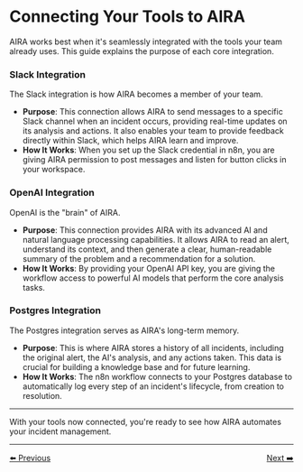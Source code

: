 # Connecting Your Tools to AIRA

AIRA works best when it's seamlessly integrated with the tools your team already uses. This guide explains the purpose of each core integration.

### Slack Integration

The Slack integration is how AIRA becomes a member of your team.

* **Purpose**: This connection allows AIRA to send messages to a specific Slack channel when an incident occurs, providing real-time updates on its analysis and actions. It also enables your team to provide feedback directly within Slack, which helps AIRA learn and improve.
* **How It Works**: When you set up the Slack credential in n8n, you are giving AIRA permission to post messages and listen for button clicks in your workspace.

### OpenAI Integration

OpenAI is the "brain" of AIRA.

* **Purpose**: This connection provides AIRA with its advanced AI and natural language processing capabilities. It allows AIRA to read an alert, understand its context, and then generate a clear, human-readable summary of the problem and a recommendation for a solution.
* **How It Works**: By providing your OpenAI API key, you are giving the workflow access to powerful AI models that perform the core analysis tasks.

### Postgres Integration

The Postgres integration serves as AIRA's long-term memory.

* **Purpose**: This is where AIRA stores a history of all incidents, including the original alert, the AI's analysis, and any actions taken. This data is crucial for building a knowledge base and for future learning.
* **How It Works**: The n8n workflow connects to your Postgres database to automatically log every step of an incident's lifecycle, from creation to resolution.

---

With your tools now connected, you're ready to see how AIRA automates your incident management.

---
<div style="display: flex; justify-content: space-between;">
  <a href="setup.md">⬅️ Previous</a>
  <a href="../user-guides/incident-management.md">Next ➡️</a>
</div>